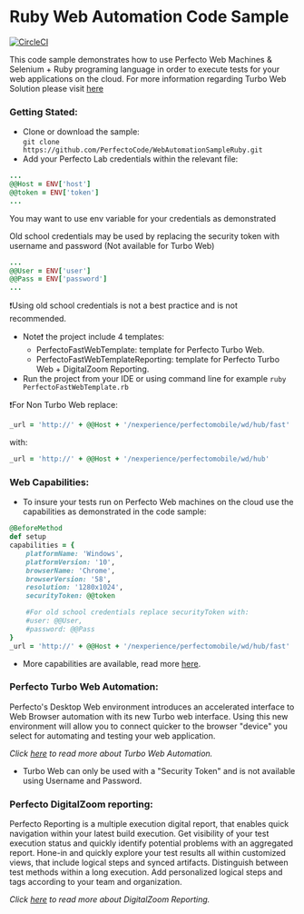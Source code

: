 # Ruby Web Automation Code Sample

[![CircleCI](https://circleci.com/gh/PerfectoCode/WebAutomationSampleRuby.svg?style=shield&circle-token=82109730b34b944f677b7dc61d1030cf4c429d44)](https://circleci.com/gh/PerfectoCode/WebAutomationSampleRuby)

This code sample demonstrates how to use Perfecto Web Machines & Selenium + Ruby programing language in order to execute tests 
for your web applications on the cloud.
For more information regarding Turbo Web Solution please visit [here](http://developers.perfectomobile.com/display/PD/Automating+Web-apps+with+Perfecto)


### Getting Stated: 
- Clone or download the sample:<br/> `git clone https://github.com/PerfectoCode/WebAutomationSampleRuby.git`
- Add your Perfecto Lab credentials within the relevant file:
```Ruby
...
@@Host = ENV['host']
@@token = ENV['token']
... 
```
You may want to use env variable for your credentials as demonstrated

Old school credentials may be used by replacing the security token with username and password (Not available for Turbo Web)
```Ruby
...
@@User = ENV['user']
@@Pass = ENV['password']
...
```
:exclamation:Using old school credentials is not a best practice and is not recommended.

- Note:exclamation: the project include 4 templates: 
    - PerfectoFastWebTemplate: template for Perfecto Turbo Web.
    - PerfectoFastWebTemplateReporting: template for Perfecto Turbo Web + DigitalZoom Reporting.
- Run the project from your IDE or using command line for example `ruby PerfectoFastWebTemplate.rb`

:exclamation:For Non Turbo Web replace:
```Ruby
_url = 'http://' + @@Host + '/nexperience/perfectomobile/wd/hub/fast'
```
with:
```Ruby
_url = 'http://' + @@Host + '/nexperience/perfectomobile/wd/hub'
```

### Web Capabilities: 

- To insure your tests run on Perfecto Web machines on the cloud use the capabilities as demonstrated in the code sample: <br/>
```Ruby
@BeforeMethod
def setup
capabilities = {
    platformName: 'Windows',
    platformVersion: '10',
    browserName: 'Chrome',
    browserVersion: '58',
    resolution: '1280x1024',
    securityToken: @@token

    #For old school credentials replace securityToken with:
    #user: @@User,
    #password: @@Pass
}
_url = 'http://' + @@Host + '/nexperience/perfectomobile/wd/hub/fast'
```

- More capabilities are available, read more [here](http://developers.perfectomobile.com/display/PD/Supported+Platforms).

### Perfecto Turbo Web Automation:

Perfecto's Desktop Web environment introduces an accelerated interface to Web Browser automation with its new Turbo web interface. Using this new environment will allow you to connect quicker to the browser "device" you select for automating and testing your web application.

*Click [here](http://developers.perfectomobile.com/display/PD/Turbo+Web+Automation) to read more about Turbo Web Automation.*

- Turbo Web can only be used with a "Security Token" and is not available using Username and Password.

### Perfecto DigitalZoom reporting:

Perfecto Reporting is a multiple execution digital report, that enables quick navigation within your latest build execution. Get visibility of your test execution status and quickly identify potential problems with an aggregated report.
Hone-in and quickly explore your test results all within customized views, that include logical steps and synced artifacts. Distinguish between test methods within a long execution. Add personalized logical steps and tags according to your team and organization.

*Click [here](http://developers.perfectomobile.com/display/PD/Reporting) to read more about DigitalZoom Reporting.*
